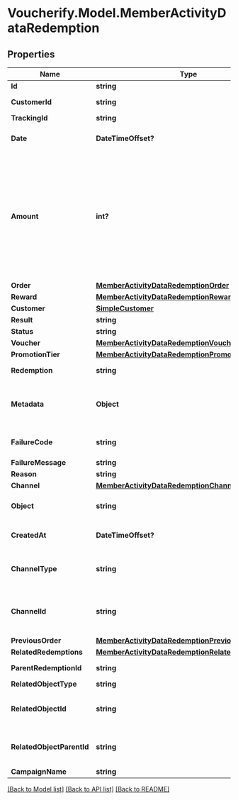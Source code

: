 # Voucherify.Model.MemberActivityDataRedemption

## Properties

Name | Type | Description | Notes
------------ | ------------- | ------------- | -------------
**Id** | **string** | Unique redemption ID. | [optional] 
**CustomerId** | **string** | Unique customer ID of the redeeming customer. | [optional] 
**TrackingId** | **string** | Hashed customer source ID. | [optional] 
**Date** | **DateTimeOffset?** | Timestamp representing the date and time when the redemption was created in the ISO 8601 format. | [optional] 
**Amount** | **int?** | For gift cards, this is a positive integer in the smallest currency unit (e.g. 100 cents for $1.00) representing the number of redeemed credits. For loyalty cards, this is the number of loyalty points used in the transaction. In the case of redemption rollback, the numbers are expressed as negative integers. and For gift cards, this is a positive integer in the smallest currency unit (e.g. 100 cents for $1.00) representing the number of redeemed credits. For loyalty cards, this is the number of loyalty points used in the transaction. | [optional] 
**Order** | [**MemberActivityDataRedemptionOrder**](MemberActivityDataRedemptionOrder.md) |  | [optional] 
**Reward** | [**MemberActivityDataRedemptionReward**](MemberActivityDataRedemptionReward.md) |  | [optional] 
**Customer** | [**SimpleCustomer**](SimpleCustomer.md) |  | [optional] 
**Result** | **string** | Redemption result. | [optional] 
**Status** | **string** |  | [optional] 
**Voucher** | [**MemberActivityDataRedemptionVoucher**](MemberActivityDataRedemptionVoucher.md) |  | [optional] 
**PromotionTier** | [**MemberActivityDataRedemptionPromotionTier**](MemberActivityDataRedemptionPromotionTier.md) |  | [optional] 
**Redemption** | **string** | Unique redemption ID of the parent redemption. | [optional] 
**Metadata** | **Object** | The metadata object stores all custom attributes in the form of key/value pairs assigned to the redemption. and The metadata object stores all custom attributes assigned to the redemption. | [optional] 
**FailureCode** | **string** | If the result is &#x60;FAILURE&#x60;, this parameter will provide a generic reason as to why the redemption failed. | [optional] 
**FailureMessage** | **string** |  | [optional] 
**Reason** | **string** |  | [optional] 
**Channel** | [**MemberActivityDataRedemptionChannel**](MemberActivityDataRedemptionChannel.md) |  | [optional] 
**Object** | **string** | The type of the object represented by the JSON. This object stores information about the &#x60;redemption&#x60;. | [optional] [default to "redemption"]
**CreatedAt** | **DateTimeOffset?** | Timestamp representing the date and time when the redemption was created. The value is shown in the ISO 8601 format. | [optional] 
**ChannelType** | **string** | The source of the channel for the redemption rollback. A &#x60;USER&#x60; corresponds to the Voucherify Dashboard and an &#x60;API&#x60; corresponds to the API. | [optional] 
**ChannelId** | **string** | Unique channel ID of the user performing the redemption. This is either a user ID from a user using the Voucherify Dashboard or an X-APP-Id of a user using the API. | [optional] 
**PreviousOrder** | [**MemberActivityDataRedemptionPreviousOrder**](MemberActivityDataRedemptionPreviousOrder.md) |  | [optional] 
**RelatedRedemptions** | [**MemberActivityDataRedemptionRelatedRedemptions**](MemberActivityDataRedemptionRelatedRedemptions.md) |  | [optional] 
**ParentRedemptionId** | **string** | Unique redemption ID of the parent redemption. | [optional] 
**RelatedObjectType** | **string** | Defines the related object. | [optional] 
**RelatedObjectId** | **string** | Unique related object ID assigned by Voucherify, i.e. v_lfZi4rcEGe0sN9gmnj40bzwK2FH6QUno for a voucher. | [optional] 
**RelatedObjectParentId** | **string** | Unique related parent object ID assigned by Voucherify, i.e. v_lfZi4rcEGe0sN9gmnj40bzwK2FH6QUno for a voucher. | [optional] 
**CampaignName** | **string** | Campaign name | [optional] 

[[Back to Model list]](../README.md#documentation-for-models) [[Back to API list]](../README.md#documentation-for-api-endpoints) [[Back to README]](../README.md)

